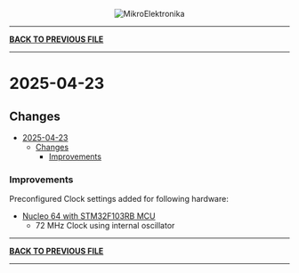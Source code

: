 
<p align="center">
  <img src="http://www.mikroe.com/img/designs/beta/logo_small.png?raw=true" alt="MikroElektronika"/>
</p>

---

**[BACK TO PREVIOUS FILE](../changelog.md)**

---

# 2025-04-23

## Changes

- [2025-04-23](#2025-04-23)
  - [Changes](#changes)
    + [Improvements](#improvements)

### Improvements

Preconfigured Clock settings added for following hardware:

+ [Nucleo 64 with STM32F103RB MCU](https://www.st.com/content/st_com/en/products/evaluation-tools/product-evaluation-tools/mcu-mpu-eval-tools/stm32-mcu-mpu-eval-tools/stm32-nucleo-boards/nucleo-f103rb.html)
  + 72 MHz Clock using internal oscillator

---

**[BACK TO PREVIOUS FILE](../changelog.md)**

---
